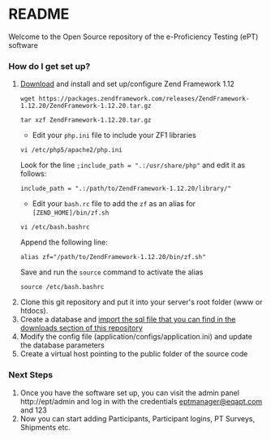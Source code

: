 # README #

Welcome to the Open Source repository of the e-Proficiency Testing (ePT) software

### How do I get set up? ###

1. [Download]((https://framework.zend.com/downloads/archives)) and install and set up/configure Zend Framework 1.12
   ```
   wget https://packages.zendframework.com/releases/ZendFramework-1.12.20/ZendFramework-1.12.20.tar.gz
   
   tar xzf ZendFramework-1.12.20.tar.gz
   
   ```
   * Edit your `php.ini` file to include your ZF1 libraries
   ```
   vi /etc/php5/apache2/php.ini
   ```
      Look for the line `;include_path = ".:/usr/share/php"` and edit it as follows:
      ```
      include_path = ".:/path/to/ZendFramework-1.12.20/library/"
      ```
   * Edit your `bash.rc` file to add the `zf` as an alias for `[ZEND_HOME]/bin/zf.sh`
   ```
   vi /etc/bash.bashrc
   ```
      Append the following line:
      ```
      alias zf="/path/to/ZendFramework-1.12.20/bin/zf.sh"
      ```
      Save and run the `source` command to activate the alias
      ```
      source /etc/bash.bashrc
      ```
1. Clone this git repository and put it into your server's root folder (www or htdocs). 
1. Create a database and [import the sql file that you can find in the downloads section of this repository](https://bitbucket.org/deforay/ept/downloads)
1. Modify the config file (application/configs/application.ini) and update the database parameters
1. Create a virtual host pointing to the public folder of the source code

### Next Steps ###

1. Once you have the software set up, you can visit the admin panel http://ept/admin and log in with the credentials eptmanager@eqapt.com and 123
1. Now you can start adding Participants, Participant logins, PT Surveys, Shipments etc.
